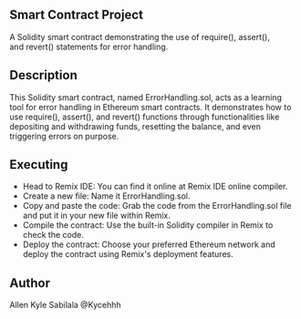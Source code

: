 ## Smart Contract Project
A Solidity smart contract demonstrating the use of require(), assert(), and revert() statements for error handling.

## Description
This Solidity smart contract, named ErrorHandling.sol, acts as a learning tool for error handling in Ethereum smart contracts. It demonstrates how to use require(), assert(), and revert() functions through functionalities like depositing and withdrawing funds, resetting the balance, and even triggering errors on purpose.

## Executing
- Head to Remix IDE: You can find it online at Remix IDE online compiler.
- Create a new file: Name it ErrorHandling.sol.
- Copy and paste the code: Grab the code from the ErrorHandling.sol file and put it in your new file within Remix.
- Compile the contract: Use the built-in Solidity compiler in Remix to check the code.
- Deploy the contract: Choose your preferred Ethereum network and deploy the contract using Remix's deployment features.

## Author
Allen Kyle Sabilala @Kycehhh
